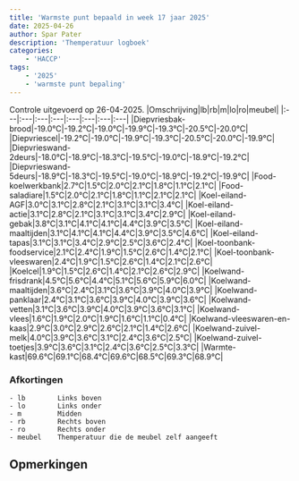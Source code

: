 ```yaml
---
title: 'Warmste punt bepaald in week 17 jaar 2025'
date: 2025-04-26
author: Spar Pater
description: 'Themperatuur logboek'
categories:
    - 'HACCP'
tags:
    - '2025'
    - 'warmste punt bepaling'
---
```

Controle uitgevoerd op 26-04-2025.
|Omschrijving|lb|rb|m|lo|ro|meubel|
|:---|:---|:---|:---|:---|:---|:---|:---|
|Diepvriesbak-brood|-19.0°C|-19.2°C|-19.0°C|-19.9°C|-19.3°C|-20.5°C|-20.0°C|
|Diepvriescel|-19.2°C|-19.0°C|-19.9°C|-19.3°C|-20.5°C|-20.0°C|-19.9°C|
|Diepvrieswand-2deurs|-18.0°C|-18.9°C|-18.3°C|-19.5°C|-19.0°C|-18.9°C|-19.2°C|
|Diepvrieswand-5deurs|-18.9°C|-18.3°C|-19.5°C|-19.0°C|-18.9°C|-19.2°C|-19.9°C|
|Food-koelwerkbank|2.7°C|1.5°C|2.0°C|2.1°C|1.8°C|1.1°C|2.1°C|
|Food-saladiare|1.5°C|2.0°C|2.1°C|1.8°C|1.1°C|2.1°C|2.1°C|
|Koel-eiland-AGF|3.0°C|3.1°C|2.8°C|2.1°C|3.1°C|3.1°C|3.4°C|
|Koel-eiland-actie|3.1°C|2.8°C|2.1°C|3.1°C|3.1°C|3.4°C|2.9°C|
|Koel-eiland-gebak|3.8°C|3.1°C|4.1°C|4.1°C|4.4°C|3.9°C|3.5°C|
|Koel-eiland-maaltijden|3.1°C|4.1°C|4.1°C|4.4°C|3.9°C|3.5°C|4.6°C|
|Koel-eiland-tapas|3.1°C|3.1°C|3.4°C|2.9°C|2.5°C|3.6°C|2.4°C|
|Koel-toonbank-foodservice|2.1°C|2.4°C|1.9°C|1.5°C|2.6°C|1.4°C|2.1°C|
|Koel-toonbank-vleeswaren|2.4°C|1.9°C|1.5°C|2.6°C|1.4°C|2.1°C|2.6°C|
|Koelcel|1.9°C|1.5°C|2.6°C|1.4°C|2.1°C|2.6°C|2.9°C|
|Koelwand-frisdrank|4.5°C|5.6°C|4.4°C|5.1°C|5.6°C|5.9°C|6.0°C|
|Koelwand-maaltijden|3.6°C|2.4°C|3.1°C|3.6°C|3.9°C|4.0°C|3.9°C|
|Koelwand-panklaar|2.4°C|3.1°C|3.6°C|3.9°C|4.0°C|3.9°C|3.6°C|
|Koelwand-vetten|3.1°C|3.6°C|3.9°C|4.0°C|3.9°C|3.6°C|3.1°C|
|Koelwand-vlees|1.6°C|1.9°C|2.0°C|1.9°C|1.6°C|1.1°C|0.4°C|
|Koelwand-vleeswaren-en-kaas|2.9°C|3.0°C|2.9°C|2.6°C|2.1°C|1.4°C|2.6°C|
|Koelwand-zuivel-melk|4.0°C|3.9°C|3.6°C|3.1°C|2.4°C|3.6°C|2.5°C|
|Koelwand-zuivel-toetjes|3.9°C|3.6°C|3.1°C|2.4°C|3.6°C|2.5°C|3.3°C|
|Warmte-kast|69.6°C|69.1°C|68.4°C|69.6°C|68.5°C|69.3°C|68.9°C|

### Afkortingen
    - lb        Links boven
    - lo        Links onder
    - m         Midden
    - rb        Rechts boven
    - ro        Rechts onder
    - meubel    Themperatuur die de meubel zelf aangeeft

## Opmerkingen


